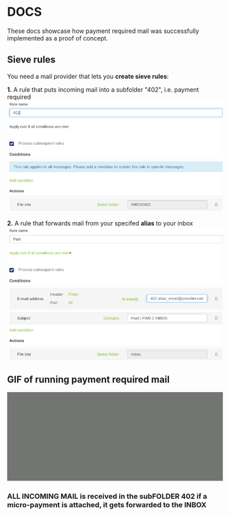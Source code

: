 # DOCS
These docs showcase how payment required mail was successfully implemented as a proof of concept. 

## Sieve rules
You need a mail provider that lets you **create sieve rules**:

**1.** A rule that puts incoming mail into a subfolder "402", i.e. payment required
![](https://github.com/wrapnuts/402.mail/blob/main/docs/402-sieve-rule.png)

**2.** A rule that forwards mail from your specifed **alias** to your inbox
![](https://github.com/wrapnuts/402.mail/blob/main/docs/paid-sieve-rule.png)


## GIF of running payment required mail 
![](https://github.com/wrapnuts/402.mail/blob/main/docs/GIF.402.gif)

### ALL INCOMING MAIL is received in the subFOLDER 402 if a micro-payment is attached, it gets forwarded to the INBOX 
